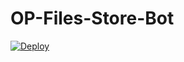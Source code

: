 # OP-Files-Store-Bot


[![Deploy](https://www.herokucdn.com/deploy/button.svg)](https://heroku.com/deploy?template=https://github.com/naveenchouhan248/OP-Files-Store-Bot)

